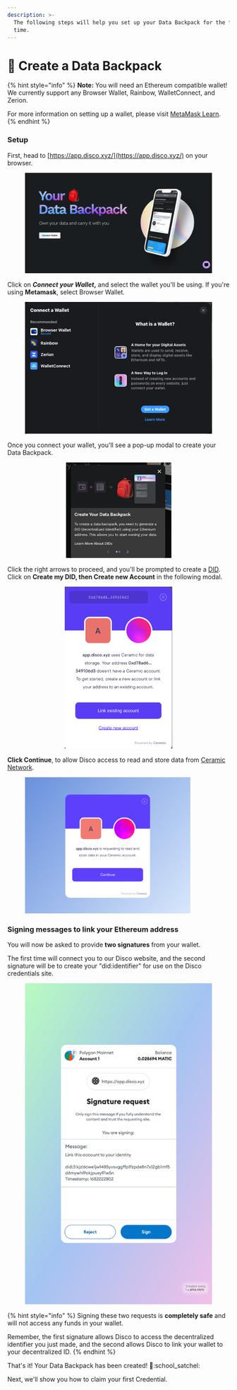 ```yaml
---
description: >-
  The following steps will help you set up your Data Backpack for the first
  time.
---
```


# 🎒 Create a Data Backpack

{% hint style="info" %}
**Note:** You will need an Ethereum compatible wallet! We currently support any Browser Wallet, Rainbow, WalletConnect, and Zerion.

For more information on setting up a wallet, please visit [MetaMask Learn](https://learn.metamask.io/).
{% endhint %}

### Setup

First, head to [https://app.disco.xyz/](https://app.disco.xyz/) on your browser.

<figure><img src="../.gitbook/assets/image (19).png" alt=""><figcaption></figcaption></figure>

Click on _**Connect your Wallet**_**,** and select the wallet you'll be using. If you're using **Metamask**, select Browser Wallet.

<figure><img src="../.gitbook/assets/Screen Shot 2023-07-19 at 12.49.32 PM.png" alt=""><figcaption></figcaption></figure>

Once you connect your wallet, you'll see a pop-up modal to create your Data Backpack.

<div align="center">

<figure><img src="../.gitbook/assets/Screen Shot 2023-05-31 at 12.19.32 PM.png" alt="" width="239"><figcaption></figcaption></figure>

</div>

Click the right arrows to proceed, and you'll be prompted to create a [DID](../learn-more/faqs.md). Click on **Create my DID, then Create new Account** in the following modal.



<div align="center">

<figure><img src="../.gitbook/assets/Screen Shot 2023-05-31 at 12.26.26 PM.png" alt="" width="244"><figcaption></figcaption></figure>

</div>

&#x20;**Click Continue**, to allow Disco access to read and store data from [Ceramic Network](https://ceramic.network/).&#x20;

<div data-full-width="true">

<figure><img src="../.gitbook/assets/image (2) (1).png" alt="" width="375"><figcaption></figcaption></figure>

</div>

### **Signing messages to link your Ethereum address**&#x20;

You will now be asked to provide **two signatures** from your wallet.

The first time will connect you to our Disco website, and the second signature will be to create your "did:identifier" for use on the Disco credentials site.

<figure><img src="../.gitbook/assets/image (13).png" alt=""><figcaption></figcaption></figure>

{% hint style="info" %}
Signing these two requests is **completely safe** and will not access any funds in your wallet.&#x20;

Remember, the first signature allows Disco to access the decentralized identifier you just made, and the second allows Disco to link your wallet to your decentralized ID.&#x20;
{% endhint %}

That's it! Your Data Backpack has been created! :tada::school\_satchel:&#x20;

Next, we'll show you how to claim your first Credential.

